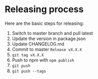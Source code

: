 # Releasing process

Here are the basic steps for releasing:

1. Switch to master branch and pull latest
2. Update the version in package.json
3. Update CHANGELOG.md
4. Commit to master `Release vX.X.X`
5. `git tag vX.X.X`
6. Push to npm with `npm publish`
7. `git push`
8. `git push --tags`
